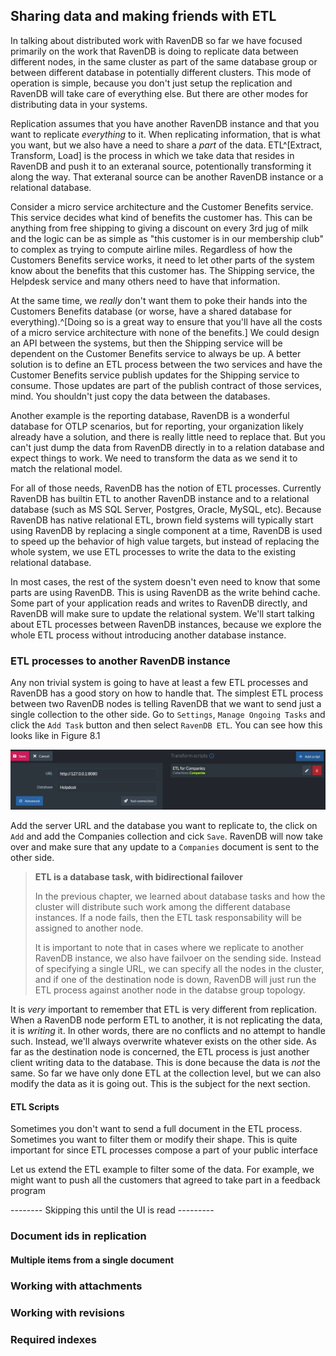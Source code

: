 
## Sharing data and making friends with ETL

[Sharing data and making friends with ETL]:(#integrations)

In talking about distributed work with RavenDB so far we have focused primarily on the work that RavenDB is doing to replicate data between different nodes,
in the same cluster as part of the same database group or between different database in potentially different clusters. This mode of operation is simple, 
because you don't just setup the replication and RavenDB will take care of everything else. But there are other modes for distributing data in your systems.

Replication assumes that you have another RavenDB instance and that you want to replicate _everything_ to it. When replicating information, that is what you
want, but we also have a need to share a _part_ of the data. ETL^[Extract, Transform, Load] is the process in which we take data that resides in RavenDB
and push it to an exteranal source, potentionally transforming it along the way. That exteranal source can be another RavenDB instance or a relational database. 

Consider a micro service architecture and the Customer Benefits service. This service decides what kind of benefits the customer has. This can be anything
from free shipping to giving a discount on every 3rd jug of milk and the logic can be as simple as "this customer is in our membership club" to complex as 
trying to compute airline miles. Regardless of how the Customers Benefits service works, it need to let other parts of the system know about the 
benefits that this customer has. The Shipping service, the Helpdesk service and many others need to have that information. 

At the same time, we _really_ don't want them to poke their hands into the Customers Benefits database (or worse, have a shared database for everything).^[Doing
so is a great way to ensure that you'll have all the costs of a micro service architecture with none of the benefits.] We could design an API between the 
systems, but then the Shipping service will be dependent on the Customer Benefits service to always be up. A better solution is to define an ETL process between
the two services and have the Customer Benefits service publish updates for the Shipping service to consume. Those updates are part of the publish contract of
those services, mind. You shouldn't just copy the data between the databases.

Another example is the reporting database, RavenDB is a wonderful database for OTLP scenarios, but for reporting, your organization likely already have a 
solution, and there is really little need to replace that. But you can't just dump the data from RavenDB directly in to a relation database and expect things
to work. We need to transform the data as we send it to match the relational model.

For all of those needs, RavenDB has the notion of ETL processes. Currently RavenDB has builtin ETL to another RavenDB instance and to a relational database 
(such as MS SQL Server, Postgres, Oracle, MySQL, etc). 
Because RavenDB has native relational ETL, brown field systems will typically start using RavenDB by replacing a single component at a time, RavenDB is used
to speed up the behavior of high value targets, but instead of replacing the whole system, we use ETL processes to write the data to the existing relational
database. 

In most cases, the rest of the system doesn't even need to know that some parts are using RavenDB. This is using RavenDB as the write behind cache.
Some part of your application reads and writes to RavenDB directly, and RavenDB will make sure to update the relational system. 
We'll start talking about ETL processes between RavenDB instances, because we explore the whole ETL process without introducing another database instance.


### ETL processes to another RavenDB instance

Any non trivial system is going to have at least a few ETL processes and RavenDB has a good story on how to handle that. The simplest ETL process between
two RavenDB nodes is telling RavenDB that we want to send just a single collection to the other side. Go to `Settings`, `Manage Ongoing Tasks` and click
the `Add Task` button and then select `RavenDB ETL`. You can see how this looks like in Figure 8.1

![Defining a trivial ETL process between two RavenDB instances](./Ch08/img01.png)

Add the server URL and the database you want to replicate to, the click on `Add` and add the Companies collection and cick `Save`. RavenDB will now take
over and make sure that any update to a `Companies` document is sent to the other side. 

> **ETL is a database task, with bidirectional failover**
>
> In the previous chapter, we learned about database tasks and how the cluster will distribute such work among the different database instances. If a node
> fails, then the ETL task responsability will be assigned to another node. 
>
> It is important to note that in cases where we replicate to another RavenDB instance, we also have failvoer on the sending side. Instead of specifying a 
> single URL, we can specify all the nodes in the cluster, and if one of the destination node is down, RavenDB will just run the ETL process against another
> node in the databse group topology.

It is _very_ important to remember that ETL is very different from replication. When a RavenDB node perform ETL to another, it is not replicating the data, it 
is _writing_ it. In other words, there are no conflicts and no attempt to handle such. Instead, we'll always overwrite whatever exists on the other side. As far
as the destination node is concerned, the ETL process is just another client writing data to the database. This is done because the data is _not_ the same. 
So far we have only done ETL at the collection level, but we can also modify the data as it is going out. This is the subject for the next section.

#### ETL Scripts

Sometimes you don't want to send a full document in the ETL process. Sometimes you want to filter them or modify their shape. This is quite important for 
since ETL processes compose a part of your public interface

Let us extend the ETL example to filter some of the data. For example, we might want to push all the customers that agreed to take part in a feedback program


-------- Skipping this until the UI is read ---------

### Document ids in replication

#### Multiple items from a single document

### Working with attachments

### Working with revisions


### Required indexes
